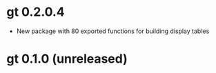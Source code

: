 # gt 0.2.0.4

* New package with 80 exported functions for building display tables

# gt 0.1.0 (unreleased)
